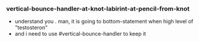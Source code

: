 ### vertical-bounce-handler-at-knot-labirint-at-pencil-from-knot

* understand you . man, it is going to bottom-statement when high level of "testosteron"
* and i need to use #vertical-bounce-handler to keep it